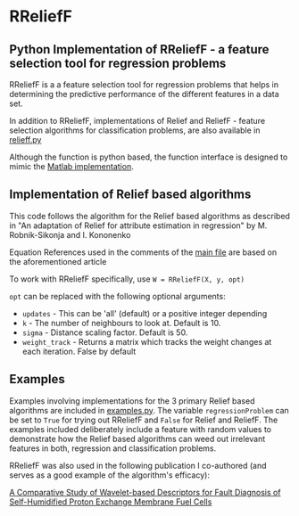 # RReliefF
## Python Implementation of RReliefF - a feature selection tool for regression problems

RReliefF is a a feature selection tool for regression problems that helps in determining the predictive performance of the different features in a data set.

In addition to RReliefF, implementations of Relief and ReliefF - feature selection algorithms for classification problems, are also available in [relieff.py](relieff.py)

Although the function is python based, the function interface is designed to mimic the [Matlab implementation](https://www.mathworks.com/help/stats/relieff.html). 

## Implementation of Relief based algorithms
This code follows the algorithm for the Relief based algorithms as described in "An adaptation of Relief for attribute estimation in regression" by M. Robnik-Sikonja and I. Kononenko

Equation References used in the comments of the [main file](relieff.py) are based on the aforementioned article

To work with RReliefF specifically, use `W = RReliefF(X, y, opt)` 

`opt` can be replaced with the following optional arguments:

- `updates` - This can be 'all' (default) or a positive integer depending 
- `k` - The number of neighbours to look at. Default is 10.
- `sigma` - Distance scaling factor. Default is 50.
- `weight_track` - Returns a matrix which tracks the weight changes at each iteration. False by default

## Examples
Examples involving implementations for the 3 primary Relief based algorithms are included in [examples.py](examples.py). The variable `regressionProblem` can be set to `True` for trying out RReliefF and `False` for Relief and ReliefF. The examples included deliberately include a feature with random values to demonstrate how the Relief based algorithms can weed out irrelevant features in both, regression and classification problems.

RReliefF was also used in the following publication I co-authored (and serves as a good example of the algorithm's efficacy):

[A Comparative Study of Wavelet-based Descriptors for Fault Diagnosis of Self-Humidified Proton Exchange Membrane Fuel Cells](https://onlinelibrary.wiley.com/doi/full/10.1002/fuce.201900125)





